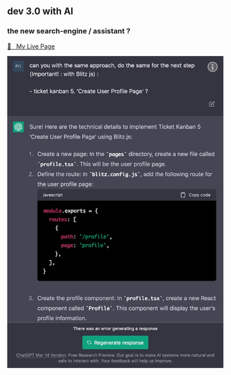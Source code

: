 ## dev 3.0 with AI
### the new search-engine / assistant ?

[🚀 &nbsp; My Live Page](https://ipopop.github.io/dev_3.0_with_AI_the_new_search-engine_assistant/)

<img src="ScreenShot.jpg"  width="500">